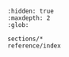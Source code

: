 
```{include} intro.md
```

```{toctree}
:hidden: true
:maxdepth: 2
:glob:

sections/*
reference/index
```
